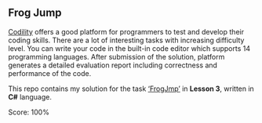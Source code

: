 ## Frog Jump
[Codility](https://app.codility.com/programmers/) offers a good platform for programmers to test and develop their coding skills. There are a lot of interesting tasks with increasing difficulty level. You can write your code in the built-in code editor which supports 14 programming languages. After submission of the solution, platform generates a detailed evaluation report including correctness and performance of the code.

This repo contains my solution for the task [‘FrogJmp’](https://app.codility.com/programmers/lessons/3-time_complexity/frog_jmp/) in **Lesson 3**, written in **C#** language.

Score: 100%
